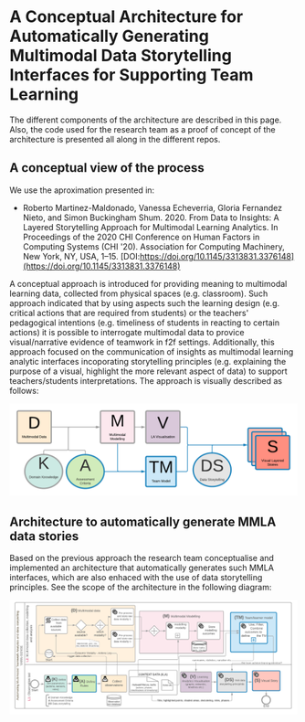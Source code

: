 # A Conceptual Architecture for Automatically Generating Multimodal Data Storytelling Interfaces for Supporting Team Learning

The different components of the architecture are described in this page. Also, the code used for the research team as a proof of concept of the architecture is presented all along in the different repos. 

## A conceptual view of the process

We use the aproximation presented in:

- Roberto Martinez-Maldonado, Vanessa Echeverria, Gloria Fernandez Nieto, and Simon Buckingham Shum. 2020. From Data to Insights: A Layered Storytelling Approach for Multimodal Learning Analytics. In Proceedings of the 2020 CHI Conference on Human Factors in Computing Systems (CHI '20). Association for Computing Machinery, New York, NY, USA, 1–15. [DOI:https://doi.org/10.1145/3313831.3376148](https://doi.org/10.1145/3313831.3376148)

A conceptual approach is introduced for providing meaning to multimodal learning data, collected from physical spaces (e.g. classroom). Such approach indicated that by using aspects such the learning design (e.g. critical actions that are required from students) or the teachers' pedagogical intentions (e.g. timeliness of students in reacting to certain actions) it is possible to interrogate multimodal data to provice visual/narrative evidence of teamwork in f2f settings. Additionally, this approach focused on the communication of insights as multimodal learning analytic interfaces incoporating storytelling principles (e.g. explaining the purpose of a visual, highlight the more relevant aspect of data) to support teachers/students interpretations. The approach is visually described as follows:

![Image](/images/ConceptualDiagram.png)

## Architecture to automatically generate MMLA data stories

Based on the previous approach the research team conceptualise and implemented an architecture that automatically generates such MMLA interfaces, which are also enhaced with the use of data storytelling principles. See the scope of the architecture in the following diagram:

![Image](/images/ActivityDiagram.png)
